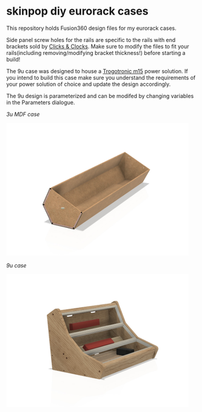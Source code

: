 # skinpop diy eurorack cases
This repository holds Fusion360 design files for my eurorack cases.

Side panel screw holes for the rails are specific to the rails with end brackets sold by [Clicks & Clocks](https://clicksclocks.de/). 
Make sure to modify the files to fit your rails(including removing/modifying bracket thickness!) before starting a build!

The 9u case was designed to house a [Trogotronic m15](https://www.trogotronic.com/product/m15/) power solution. If you intend to build this case make sure you understand the requirements of your power solution of choice and update the design accordingly. 


The 9u design is parameterized and can be modifed by changing variables in the Parameters dialogue.

*3u MDF case*

<img src="3u.jpg" width="480"/>

*9u case*

<img src="9u.jpg" width="480"/>


